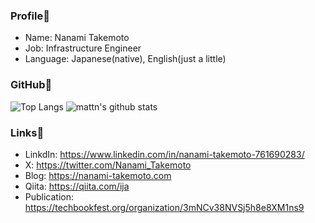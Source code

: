 ### Profile🧾
- Name: Nanami Takemoto
- Job: Infrastructure Engineer
- Language: Japanese(native), English(just a little)

### GitHub🐙
![Top Langs](https://github-readme-stats.vercel.app/api/top-langs/?username=nanami-takemoto&hide=html)
![mattn's github stats](https://github-readme-stats.vercel.app/api?username=nanami-takemoto&show_icons=true&count_private=true&line_height=20)

### Links🔗
- LinkdIn: https://www.linkedin.com/in/nanami-takemoto-761690283/
- X: https://twitter.com/Nanami_Takemoto
- Blog: https://nanami-takemoto.com
- Qiita: https://qiita.com/ija
- Publication: https://techbookfest.org/organization/3mNCv38NVSj5h8e8XM1ns9


<!---
nanami-takemoto/nanami-takemoto is a ✨ special ✨ repository because its `README.md` (this file) appears on your GitHub profile.
You can click the Preview link to take a look at your changes.
--->
